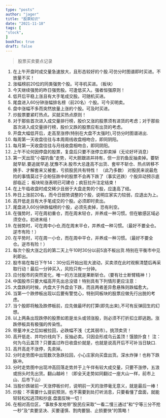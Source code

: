 ```yaml
---
type: "posts"
author: "jager"
title: "股票知识"
date: "2021-11-18"
tags: [
"stock",
]
bookToc: true
draft: false
---
```


> 股票买卖要点记录

<!--more-->

1. 在上午开盘时成交量急速放大，且形态较好的个股.可仿分时图谱即时买进。不放量不买！
2. 涨幅榜前20位的同类强势个股。可寻机买进。（板块）
3. 今天继续强势的昨日强势股。可逢低买入。强者恒强原则！
4. 低开后平稳上涨且有大手笔成交股。可随机买进。
5. 尾盘进入60分钟涨幅排名榜（前20名）个股。可今买明卖。
6. 盘中涨幅不多而突然放量上涨的个股。可及时买进。
7. 炒股票要紧盯热点。买就买热点原则！
8. 对于那些首次进入成交量排行榜，股价又涨的股票须有进货的考虑；对于那些首次进入成交量排行榜，股价又跌的股票应有出货的考虑。
9. 开盘大幅低开后，走高至涨停(特别在大盘不太强时),可仿分时图谱进出.
10. 每周第一天收盘往往与本周周线收盘相吻合，即同阴阳。
11. 每月第一天收盘往往与月线收盘相吻合，即同阴阳。
12. 上午不论何因停盘的股票，复盘后只要不涨停立即卖掉（无论好坏消息）
13. 第一天出现“小猫钓鱼”走势，可大胆跟进并持有，但一旦钓鱼反抽卖掉。要斩就早斩.要追就早追.犹豫不决.股市大忌逢高不出货、套牢不斩仓、热点转移不换手、才解套来又被套，亏损股民共有特性！ （此乃多数） 对股民来说最危险的事情莫过于企盼狂跌中的股票不会再下跌了（事实还跌）个股异动预示底部临近； 板块轮涨表明已可建仓；疯狂拉升注定结束！
14. 在上午临收盘时成交稀少且弱于大盘走势的个股，应逢高了结。
15. 昨日上涨前20名，而今日弱势调整的个股，说明庄家实力较弱，应退出为上。
16. 高开低走且有大手笔成交的个股。必须即时卖出。
17. 尾盘进入60分钟跌幅榜的个股，必须先卖掉，恐有利空。
18. 在强势时，可在周初重仓，而在周末轻仓，并养成一种习惯。但在敏感区域必须空仓。初进末结！
19. 在弱势时，可在周中小仓,而在周末平仓，并养成一种习惯。（最好不要全仓。逆市有险！）
20. 在平势时，可在周一小仓，而在周中平仓，并养成一种习惯。（最好不要全仓。逆市有险！）
21. 每次个股大涨之后的第二天上午10时30分以前5浪不板出货.特别在平衡市中见利即出。
22. 股市易在每日下午14：30分后开始出现大波动，买卖须在此时观察清楚后再采取行动！最后一分钟买入，风险只有一分钟。
23. 应付股市的突然变化，唯一的方法就是果断斩仓。（要有壮士断臂精神！）
24. 中国股市只要大幅高开先出总没错！特别具有下列情形更应注意：
25. 大盘跌的时候，内盘大于外盘会下跌，而且两者差异愈悬殊则跌幅愈大。
26. 当第一个跌停板出现以后要有警觉心，特别同板块的股票应做先行出脱的考虑。
27. 当个股即将触及跌停板前，应先做最坏的打算(即先出来),不可有反弹回生的幻想。
28. 以上两条出现跌停的股票如若是龙头或领涨股，则必须不打折扣立即逃跑。涨跌停板具有极强的传染性。
29. 带量冲关之后如被拉回，必跌幅不浅（尤其弱市）。挑顶卖货！
30. 高开低走、并均价线向下，反抽必卖。只因会形成乌云盖顶！饿狼扑食！
注：何为乌云盖顶？只要盖过昨日收盘价就是，也就是说高开后不可补当日缺口.
31. 高开高走不涨停，先卖掉。
32. 分时走势图中出现数次急跌拉回，小心庄家向买盘出货。深水炸弹！也称下跌脉冲。
33. 分时走势图中出现冲高回落走势并于上午伴有较大成交量，只要不涨停，五浪或拐头时先出货。翻山越岭！（即全天走势如同翻过一座大山一样，前市上山、后市下山）
34. 当股价跌破前一天涨停板价时，说明前一天的涨停毫无意义，就是最后一棒！
35. 炒股：不需要什么提前预测，也不需要到处打听消息，只要看懂了盘面，就能轻轻松松逃顶和抄底.盘面反映一切！
36. 在相对高位区，“事故多发地带”股民应采取“一看二慢三通过”和“宁等三分不抢一秒”及“卖要坚决、买要谨慎、割肉要狠、止损要快”的策略！